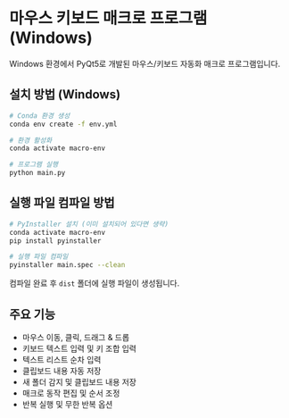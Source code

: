 # 마우스 키보드 매크로 프로그램 (Windows)

Windows 환경에서 PyQt5로 개발된 마우스/키보드 자동화 매크로 프로그램입니다.

## 설치 방법 (Windows)

```bash
# Conda 환경 생성
conda env create -f env.yml

# 환경 활성화
conda activate macro-env

# 프로그램 실행
python main.py
```

## 실행 파일 컴파일 방법

```bash
# PyInstaller 설치 (이미 설치되어 있다면 생략)
conda activate macro-env
pip install pyinstaller

# 실행 파일 컴파일
pyinstaller main.spec --clean
```

컴파일 완료 후 `dist` 폴더에 실행 파일이 생성됩니다.

## 주요 기능

- 마우스 이동, 클릭, 드래그 & 드롭
- 키보드 텍스트 입력 및 키 조합 입력
- 텍스트 리스트 순차 입력
- 클립보드 내용 자동 저장
- 새 폴더 감지 및 클립보드 내용 저장
- 매크로 동작 편집 및 순서 조정
- 반복 실행 및 무한 반복 옵션
